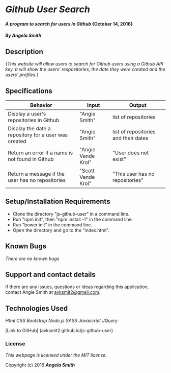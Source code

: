 # _Github User Search_

#### _A program to search for users in Github_ {October 14, 2016}

#### By _**Angela Smith**_

## Description

_{This website will allow users to search for Github users using a Github API key. It will show the users' respositories, the date they were created and the users' profiles.}_

## Specifications

| Behavior      | Input       |Output|
| ------------- |-------------| -----|
| Display a user's repositories in Github | "Angie Smith" | list of repositories |
| Display the date a repository for a user was created | "Angie Smith" | list of repositories and their dates |
| Return an error if a name is not found in Github | "Angie Vande Krol" | "User does not exist" |
| Return a message if the user has no repositories | "Scott Vande Krol" | "This user has no repositories" |


## Setup/Installation Requirements

* Clone the directory "js-github-user" in a command line.
* Run "npm init", then "npm install -1" in the command line.
* Run "bower init" in the command line.
* Open the directory and go to the "index.html".

## Known Bugs

_There are no known bugs_

## Support and contact details

If there are any issues, questions or ideas regarding this application, contact Angie Smith at avksmit2@gmail.com.

## Technologies Used

_Html
CSS
Bootstrap
Node.js
SASS
Javascript
JQuery_

[Link to GitHub] (avksmit2.github.io/js-github-user)

### License

*This webpage is licensed under the MIT license.*

Copyright (c) 2016 _**Angela Smith**_
